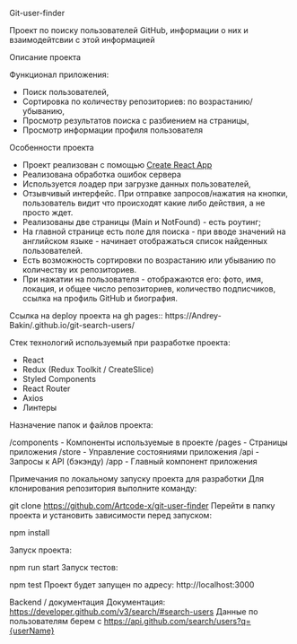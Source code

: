 Git-user-finder

Проект по поиску пользователей GitHub, информации о них и взаимодейтсвии с этой информацией

Описание проекта

Функционал приложения:

- Поиск пользователей,
- Сортировка по количеству репозиториев: по возрастанию/убыванию,
- Просмотр результатов поиска с разбиением на страницы,
- Просмотр информации профиля пользователя

Особенности проекта

- Проект реализован с помощью [Create React App](https://github.com/facebook/create-react-app) 
- Реализована обработка ошибок сервера
- Используется лоадер при загрузке данных пользователей,
- Отзывчивый интерфейс. При отправке запросов/нажатия на кнопки, пользователь видит что происходят какие либо действия, а не просто ждет.
- Реализованы две страницы (Main и NotFound) - есть роутинг;
- На главной странице есть поле для поиска - при вводе значений на английском языке - начинает отображаться список найденных пользователей.
- Есть возможность сортировки по возрастанию или убыванию по количеству их репозиториев.
- При нажатии на пользователя - отображаются его: фото, имя, локация, и общее число репозиториев, количество подписчиков, ссылка на профиль GitHub и биография.

Ссылка на deploy проекта на gh pages::
https://Andrey-Bakin/.github.io/git-search-users/

Стек технологий используемый при разработке проекта:

- React
- Redux (Redux Toolkit / CreateSlice)
- Styled Components
- React Router
- Axios
- Линтеры

Назначение папок и файлов проекта:

/components - Компоненты используемые в проекте
/pages - Страницы приложения
/store - Управление состояниями приложения
/api - Запросы к API (бэкэнду)
/app - Главный компонент приложения

Примечания по локальному запуску проекта для разработки
Для клонирования репозитория выполните команду:

git clone https://github.com/Artcode-x/git-user-finder
Перейти в папку проекта и установить зависимости перед запуском:

 npm install

Запуск проекта:

 npm run start
Запуск тестов:

 npm test
Проект будет запущен по адресу: http://localhost:3000

Backend / документация
Документация: https://developer.github.com/v3/search/#search-users
Данные по пользователям берем с https://api.github.com/search/users?q={userName}